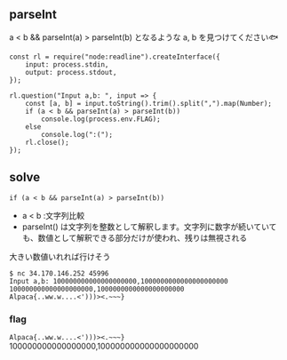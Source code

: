## parseInt

a < b && parseInt(a) > parseInt(b) となるような a, b を見つけてください🐟
```
const rl = require("node:readline").createInterface({
    input: process.stdin,
    output: process.stdout,
});

rl.question("Input a,b: ", input => {
    const [a, b] = input.toString().trim().split(",").map(Number);
    if (a < b && parseInt(a) > parseInt(b))
        console.log(process.env.FLAG);
    else
        console.log(":(");
    rl.close();
});
```
## solve
`if (a < b && parseInt(a) > parseInt(b))`
- a < b :文字列比較
- parseInt() は文字列を整数として解釈します。文字列に数字が続いていても、数値として解釈できる部分だけが使われ、残りは無視される

大きい数値いれれば行けそう
```
$ nc 34.170.146.252 45996
Input a,b: 100000000000000000000,1000000000000000000000
100000000000000000000,1000000000000000000000
Alpaca{..ww.w....<')))><.~~~}
```

### flag
`Alpaca{..ww.w....<')))><.~~~}`
100000000000000000,100000000000000000000
